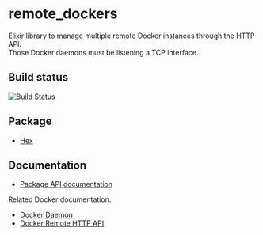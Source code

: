 # remote_dockers
Elixir library to manage multiple remote Docker instances through the HTTP API.  
Those Docker daemons must be listening a TCP interface.

## Build status
[![Build Status](https://travis-ci.org/FTV-Subtil/ex_remote_dockers.svg?branch=master)](https://travis-ci.org/FTV-Subtil/ex_remote_dockers)

## Package

 * [Hex](https://hex.pm/packages/remote_dockers)

## Documentation
 * [Package API documentation](https://hexdocs.pm/remote_dockers/RemoteDockers.html)

Related Docker documentation:
 * [Docker Daemon](https://docs.docker.com/engine/reference/commandline/dockerd/#daemon-socket-option)
 * [Docker Remote HTTP API](https://docs.docker.com/engine/api/v1.35/)
